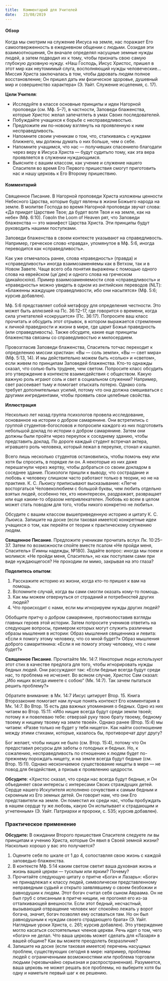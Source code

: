 ```yaml
---
title:  Комментарий для Учителей
date:   23/08/2019
---
```


#### Обзор

Когда мы смотрим на служение Иисуса на земле, нас поражает Его самоотверженность в ежедневном общении с людьми. Созидая эти взаимоотношения, Он вначале определял насущные земные нужды людей, а затем подводил их к тому, чтобы признать свою самую глубокую духовную нужду. «Наш Господь, Иисус Христос, пришел в этот мир как неутомимый слуга, восполняющий нужды человеческие… Миссия Христа заключалась в том, чтобы даровать людям полное восстановление; Он пришел дать им физическое здоровье, душевный мир и совершенство характера» (Э. Уайт. Служение исцеления, с. 17).

**Цели Учителя**:

- Исследуйте в классе основные принципы и идеи Нагорной проповеди (см. Мф. 5–7), в частности, Заповеди блаженства, которые Христос желал запечатлеть в умах Своих последователей.
- Побуждайте учащихся к борьбе с несправедливостью.
- Предложите им по-новому взглянуть на проявленную к ним несправедливость.
- Напомните своим ученикам о том, что, сталкиваясь с нуждами ближнего, мы должны думать о них больше, чем о себе.
- Напомните учащимся, что нас — получивших спасениепо благодати через веру в Иисуса Христа — будут судитьпо тому, как эта вера проявляется в служении нуждающимся.
- Выясните с вашим классом, как учение и служение нашего Спасителя во время Его Первого пришествия смогут приготовить нас и нашу церковь к Его Второму пришествию.

#### Комментарий

Священное Писание. В Нагорной проповеди Христа изложены ценности Небесного Царства, которые будут явлены в жизни Божьего народа на земле. В молитве Господа во время Нагорной проповеди звучат слова: «Да приидет Царствие Твое; да будет воля Твоя и на земле, как на небе» (Мф. 6:10). ГовоIn the Loom of Heaven рят, что Заповеди блаженства — это манифест Царства Христа. Эти принципы будут руководить нашими поступками.

Заповеди блаженства в своем контексте указывают на справедливость. Например, греческое слово «правда», упомянутое в Мф. 5:6, иногда переводится как «справедливость».

Как уже отмечалось ранее, слова «праведность» (правда) и «справедливость» иногда взаимозаменяемы как в Ветхом, так и в Новом Завете. Чаще всего оба понятия выражены с помощью одного слова на еврейском (це´дек) и одного слова на греческом (дикайосю́нэ). Пример взаимозаменяемости слов «справедливость» и «праведность» можно увидеть в одном из английских переводов (NLT): «Блаженны жаждущие справедливости, ибо они насытятся» (Мф. 5:6; курсив добавлен).

Мф. 5:6 представляет собой метафору для определения честности. Это может быть аллюзией на Пс. 36:12–17, где говорится о времени, когда сила угнетателей «сокрушится» (Пс. 36:17). Попросите ваш класс прочитать и обсудить этот отрывок, в котором выражается стремление к личной праведности и жизни в мире, где царит Божья праведность (или справедливость). Также обсудите, какие еще принципы блаженства связаны со справедливостью и милосердием.

Провозгласив Заповеди блаженства, Спаситель тотчас переходит к определению миссии христиан: «Вы — соль земли», «Вы — свет мира» (Мф. 5:13, 14). И мы действительно можем быть «солью» и «светом», если живем по принципам Заповедей блаженства. Кто-то однажды сказал, что солью быть труднее, чем светом. Попросите класс обсудить это утверждение в контексте взаимодействия с обществом. Какую важную роль играют соль и свет в социальном служении? Например, свет рассеивает тьму и помогает отыскать потерю. Однако соль требует дополнительных усилий, потому что она должна смешиваться с другими ингредиентами, чтобы проявить свои целебные свойства.

**Иллюстрация**

Несколько лет назад группа психологов провела исследование, основанное на истории о добром самарянине. Они встретились с группой студентов-богословов и попросили каждого из них подготовить небольшой доклад по истории о добром самарянине. Затем они должны были пройти через переулок к соседнему зданию, чтобы представить доклад. По дороге каждый студент встречал актера, игравшего роль человека, который лежал в переулке, стонал и кашлял.

Всего лишь несколько студентов остановились, чтобы помочь ему или хотя бы спросить, в порядке ли он. А некоторые из них даже перешагнули через жертву, чтобы добраться со своим докладом в соседнее здание. Психологи пришли к выводу, что сострадание и любовь к человеку слишком часто работают только в теории, но не на практике. К. С. Льюису приписывают высказывание: «Легче восторгаться Человеколюбием с большой буквы, чем любить отдельно взятых людей, особенно тех, кто неинтересен, раздражает, развращает или еще каким-то образом непривлекателен. Любовь ко всем в целом может стать поводом для того, чтобы никого конкретно не любить».

Обсудите с вашим классом вышеприведенную историю и цитату К. С. Льюиса. Запишите на доске (если таковая имеется) конкретные идеи учащихся о том, как перейти от теории к практическому служению людям.

**Священное Писание**. Предложите ученикам прочитать вслух Лк. 10:25–37. Затем по возможности спойте вместе псалом «Не пройди меня, Спаситель» (Гимны надежды, №180). Задайте вопрос: иногда мы поем и молимся: «Не пройди меня, Спаситель», но как поступаем сами при виде нуждающегося? Не проходим ли мимо, закрывая на это глаза?

**Поделитесь опытом**:

1. Расскажите историю из жизни, когда кто-то пришел к вам на помощь.
2. Вспомните случай, когда вы сами смогли оказать кому-то помощь.
3. Как мы можем отвернуться от страданий и потребностей других людей?
4. Что происходит с нами, если мы игнорируем нужды других людей?

Обобщите притчу о добром самарянине, противопоставив взгляды главных героев этой истории. Затем попросите учеников ответить на следующие вопросы, примером которых могут служить различные образы мышления в истории: Образ мышления священника и левита: «Если я помогу этому человеку, что со мной будет?» Образ мышления доброго самаритянина: «Если я не помогу этому человеку, что с ним будет?»

**Священное Писание**. Прочитайте Мк. 14:7. Некоторые люди используют этот стих в качестве предлога для того, чтобы игнорировать нужды бедных людей. Они рассуждают так: «Если бедные всегда будут среди нас, то проблема не исчезнет. Во всяком случае, Христос Сам сказал: „Ибо нищих всегда имеете с собою“ (Мк. 14:7). Так зачем пытаться решить проблему?»

Обратите внимание: в Мк. 14:7 Иисус цитирует Втор. 15. Книга Второзаконие помогает нам лучше понять контекст Его комментария в Мк. 14:7. Во Втор. 15 есть два важных упоминания о бедных. Одно из них читаем во Втор. 15:11: «Ибо нищие всегда будут среди земли твоей; потому я и повелеваю тебе: отверзай руку твою брату твоему, бедному твоему и нищему твоему на земле твоей». Однако ранее (Втор. 15:4) мы читаем: «Разве только не будет у тебя нищего». Как найти соотношение между этими стихами, которые, казалось бы, противоречат друг другу?

Бог желает, чтобы нищих не было (см. Втор. 15:4), потому что Он предоставил ресурсы для заботы о голодных и бедных. Но, к сожалению, несправедливость по отношению к людям будет по-прежнему порождать нищету, и на земле всегда будут бедные (см. Втор. 15:11). Однако нескончаемое существование нищеты в мире — не повод для бездействия, а призыв к проявлению щедрости.

**Обсудите**: «Христос сказал, что среди нас всегда будут бедные, и Он объединяет свои интересы с интересами Своих страждущих детей. Сердце нашего Искупителя исполнено сочувствия к самым бедным и скромным из Его земных детей. Он говорит нам, что они Его представители на земле. Он поместил их среди нас, чтобы пробуждать в нашем сердце ту же любовь, какую Он испытывает к страдающим и угнетенным» (Э. Уайт. Патриархи и пророки, с. 535; курсив добавлен).

### Практическое применение

**Обсудите:** В ожидании Второго пришествия Спасителя следуете ли вы принципам и учению Христа, которые Он явил в Своей земной жизни? Насколько хорошо у вас это получается?

1. Оцените себя по шкале от 1 до 4, сопоставляя свою жизнь с каждой заповедью блаженства.
2. В контексте Мф. 5:14 каким светом светит ваша духовная жизнь и жизнь вашей церкви — тусклым или ярким? Почему?
3. Прочитайте следующую цитату о притче «Богач и Лазарь»: «Богач не принадлежал к классу людей, символически представленному неправедным судьей и открыто заявлявшему о своем безбожии и равнодушии к людям. Этот богач считал себя сыном Авраама. Он не был груб с описанным в притче нищим, не прогонял его из-за отталкивающей внешности. Если этот бедный, несчастный, вызывающий отвращение человек мог спокойно лежать у ворот богача, значит, богач позволял ему оставаться там. Но он был равнодушным к нуждам своего страдающего брата» (Э. Уайт. Наглядные уроки Христа, с. 261; курсив добавлен). Это утверждение могло касаться состоятельных членов церкви. Речь идет о том, чего «богач» не делал. Что ваша церковь может сделать для «Лазаря» в вашей общине? Как вы можете преодолеть безразличие?
4. Запишите на доске (если таковая имеется) перечень насущных проблем, существующих сегодня в мире: например, проблемы людей с ограниченными возможностями или проблема торговли людьми (чрезвычайно серьезная и распространенная). Разумеется, ваша церковь не может решать все проблемы, но выберите хотя бы одну и наметьте первый шаг к ее решению.